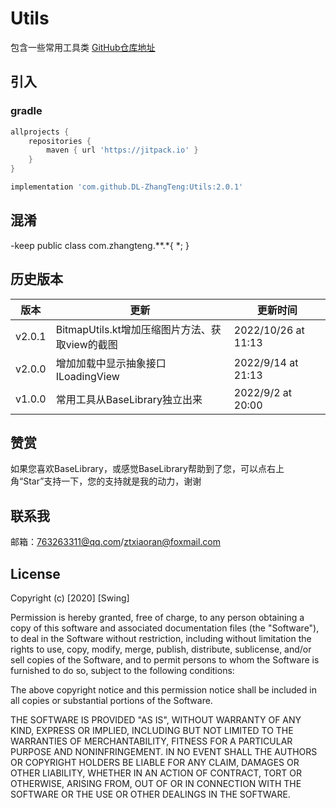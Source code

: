 
# Utils
包含一些常用工具类
[GitHub仓库地址](https://github.com/DL-ZhangTeng/Utils)
## 引入
### gradle
```groovy
allprojects {
    repositories {
        maven { url 'https://jitpack.io' }
    }
}

implementation 'com.github.DL-ZhangTeng:Utils:2.0.1'
```

## 混淆
-keep public class com.zhangteng.**.*{ *; }
## 历史版本

| 版本     | 更新                               | 更新时间                |
|--------|----------------------------------|---------------------|
| v2.0.1 | BitmapUtils.kt增加压缩图片方法、获取view的截图 | 2022/10/26 at 11:13 |
| v2.0.0 | 增加加载中显示抽象接口ILoadingView          | 2022/9/14 at 21:13  |
| v1.0.0 | 常用工具从BaseLibrary独立出来             | 2022/9/2 at 20:00   |

## 赞赏
如果您喜欢BaseLibrary，或感觉BaseLibrary帮助到了您，可以点右上角“Star”支持一下，您的支持就是我的动力，谢谢

## 联系我
邮箱：763263311@qq.com/ztxiaoran@foxmail.com

## License
Copyright (c) [2020] [Swing]

Permission is hereby granted, free of charge, to any person obtaining a copy
of this software and associated documentation files (the "Software"), to deal
in the Software without restriction, including without limitation the rights
to use, copy, modify, merge, publish, distribute, sublicense, and/or sell
copies of the Software, and to permit persons to whom the Software is
furnished to do so, subject to the following conditions:

The above copyright notice and this permission notice shall be included in all
copies or substantial portions of the Software.

THE SOFTWARE IS PROVIDED "AS IS", WITHOUT WARRANTY OF ANY KIND, EXPRESS OR
IMPLIED, INCLUDING BUT NOT LIMITED TO THE WARRANTIES OF MERCHANTABILITY,
FITNESS FOR A PARTICULAR PURPOSE AND NONINFRINGEMENT. IN NO EVENT SHALL THE
AUTHORS OR COPYRIGHT HOLDERS BE LIABLE FOR ANY CLAIM, DAMAGES OR OTHER
LIABILITY, WHETHER IN AN ACTION OF CONTRACT, TORT OR OTHERWISE, ARISING FROM,
OUT OF OR IN CONNECTION WITH THE SOFTWARE OR THE USE OR OTHER DEALINGS IN THE
SOFTWARE.
